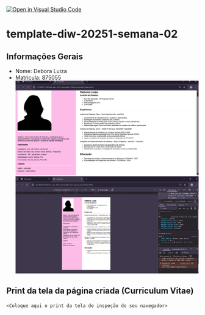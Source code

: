 [![Open in Visual Studio Code](https://classroom.github.com/assets/open-in-vscode-2e0aaae1b6195c2367325f4f02e2d04e9abb55f0b24a779b69b11b9e10269abc.svg)](https://classroom.github.com/online_ide?assignment_repo_id=20127947&assignment_repo_type=AssignmentRepo)
# template-diw-20251-semana-02

## Informações Gerais
- Nome: Debora Luiza 
- Matricula:  875055
![alt text](atvddiw.png)
![alt text](atvddiw02.png)

## Print da tela da página criada (Curriculum Vitae)

`<Coloque aqui o print da tela de inspeção do seu navegador>`
